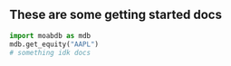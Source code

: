 ## These are some getting started docs

```python
import moabdb as mdb
mdb.get_equity("AAPL")
# something idk docs
```